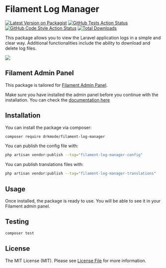# Filament Log Manager

[![Latest Version on Packagist](https://img.shields.io/packagist/v/drkmode/filament-log-manager.svg?style=flat-square)](https://packagist.org/packages/drkmode/filament-log-manager)
[![GitHub Tests Action Status](https://img.shields.io/github/workflow/status/drkmode/filament-log-manager/run-tests?label=tests)](https://github.com/drkmode/filament-log-manager/actions?query=workflow%3Arun-tests+branch%3Amain)
[![GitHub Code Style Action Status](https://img.shields.io/github/workflow/status/drkmode/filament-log-manager/Fix%20PHP%20code%20style%20issues?label=code%20style)](https://github.com/drkmode/filament-log-manager/actions?query=workflow%3A"Fix+PHP+code+style+issues"+branch%3Amain)
[![Total Downloads](https://img.shields.io/packagist/dt/drkmode/filament-log-manager.svg?style=flat-square)](https://packagist.org/packages/drkmode/filament-log-manager)

This package allows you to view the Laravel application logs in a simple and clear way. Additional functionalities include the ability to download and delete log files.

![](./.github/resources/screenshot_light_mode.png)

## Filament Admin Panel

This package is tailored for [Filament Admin Panel](https://filamentphp.com/).

Make sure you have installed the admin panel before you continue with the installation. You can check the [documentation here](https://filamentphp.com/docs/admin)

## Installation

You can install the package via composer:

```bash
composer require drkmode/filament-log-manager
```

You can publish the config file with:

```bash
php artisan vendor:publish --tag="filament-log-manager-config"
```

You can publish translations files with:

```bash
php artisan vendor:publish --tag="filament-log-manager-translations"
```

## Usage

Once installed, the package is ready to use. You will be able to see it in your Filament admin panel.

## Testing

```bash
composer test
```

## License

The MIT License (MIT). Please see [License File](LICENSE.md) for more information.
